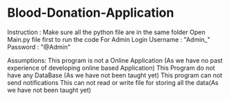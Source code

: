 # Blood-Donation-Application
Instruction : 
Make sure all the python file are in the same folder
Open Main.py file first to run the code
For Admin Login Username : "Admin_"
                Password : "@Admin"

Assumptions:
This program is not a Online Application (As we have no past experience of developing online based Application)
This Program do not have any DataBase (As we have not been taught yet)
This program can not send notifications
This can not read or write file for storing all the data(As we have not been taught yet)
